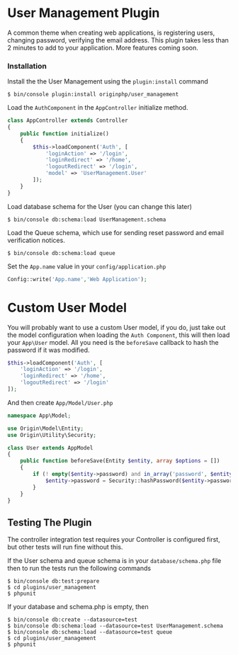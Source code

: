 # User Management Plugin

A common theme when creating web applications, is registering users, changing password, verifying the email address. This plugin takes less than 2 minutes to add to your application. More features coming soon.

### Installation

Install the the User Management using the `plugin:install` command

```linux
$ bin/console plugin:install originphp/user_management
```

Load the `AuthComponent` in the `AppController` initialize method.

```php
class AppController extends Controller
{
    public function initialize()
    {
        $this->loadComponent('Auth', [
            'loginAction' => '/login',
            'loginRedirect' => '/home',
            'logoutRedirect' => '/login',
            'model' => 'UserManagement.User'
        ]);
    }
}
```

Load database schema for the User (you can change this later)

```linux
$ bin/console db:schema:load UserManagement.schema
```

Load the Queue schema, which use for sending reset password and email verification notices.

```linux
$ bin/console db:schema:load queue
```

Set the `App.name` value in your `config/application.php`

```php
Config::write('App.name','Web Application');
```

# Custom User Model

You will probably want to use a custom User model, if you do, just take out the model configuration when loading the `Auth Component`, this will then load your `App\User` model. All you need is the `beforeSave` callback to hash the password if it was modified.

```php
$this->loadComponent('Auth', [
    'loginAction' => '/login',
    'loginRedirect' => '/home',
    'logoutRedirect' => '/login'
]);
```

And then create `App/Model/User.php`

```php
namespace App\Model;

use Origin\Model\Entity;
use Origin\Utility\Security;

class User extends AppModel
{
    public function beforeSave(Entity $entity, array $options = [])
    {
        if (! empty($entity->password) and in_array('password', $entity->modified())) {
            $entity->password = Security::hashPassword($entity->password);
        }
    }
}
```

## Testing The Plugin

The controller integration test requires your Controller is configured first, but other tests will run fine without this.

If the User schema and queue schema is in your `database/schema.php` file then to run the tests run the following commands

```linux
$ bin/console db:test:prepare
$ cd plugins/user_management
$ phpunit
```

If your database and schema.php is empty, then 

```linux
$ bin/console db:create --datasource=test
$ bin/console db:schema:load --datasource=test UserManagement.schema
$ bin/console db:schema:load --datasource=test queue
$ cd plugins/user_management
$ phpunit
```